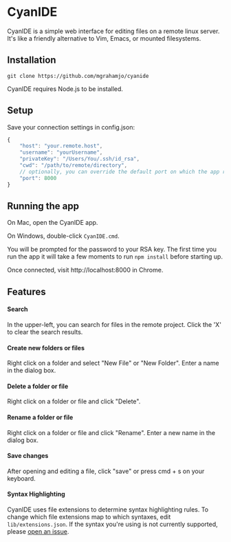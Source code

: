 # CyanIDE

CyanIDE is a simple web interface for editing files on a remote linux server. It's like a friendly alternative to Vim, Emacs, or mounted filesystems.

## Installation

```
git clone https://github.com/mgrahamjo/cyanide
```

CyanIDE requires Node.js to be installed.

## Setup

Save your connection settings in config.json:

```javascript
{
	"host": "your.remote.host",
	"username": "yourUsername",
	"privateKey": "/Users/You/.ssh/id_rsa",
	"cwd": "/path/to/remote/directory",
	// optionally, you can override the default port on which the app runs:
	"port": 8000
}
```

## Running the app

On Mac, open the CyanIDE app.

On Windows, double-click `CyanIDE.cmd`.

You will be prompted for the password to your RSA key. The first time you run the app it will take a few moments to run `npm install` before starting up.

Once connected, visit http://localhost:8000 in Chrome.

## Features

#### Search

In the upper-left, you can search for files in the remote project. Click the 'X' to clear the search results.

#### Create new folders or files

Right click on a folder and select "New File" or "New Folder". Enter a name in the dialog box.

#### Delete a folder or file

Right click on a folder or file and click "Delete".

#### Rename a folder or file

Right click on a folder or file and click "Rename". Enter a new name in the dialog box.

#### Save changes

After opening and editing a file, click "save" or press cmd + s on your keyboard.

#### Syntax Highlighting

CyanIDE uses file extensions to determine syntax highlighting rules. To change which file extensions map to which syntaxes, edit `lib/extensions.json`. If the syntax you're using is not currently supported, please [open an issue](https://github.com/mgrahamjo/cyanide/issues/new).